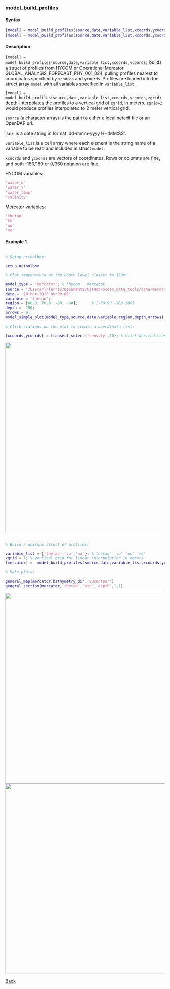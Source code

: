 ### model_build_profiles

#### Syntax

```Matlab
[model] = model_build_profiles(source,date,variable_list,xcoords,ycoords)
[model] = model_build_profiles(source,date,variable_list,xcoords,ycoords,zgrid)
```
#### Description

``[model] = model_build_profiles(source,date,variable_list,xcoords,ycoords)`` builds a struct of profiles from HYCOM or Operational Mercator GLOBAL_ANALYSIS_FORECAST_PHY_001_024, pulling profiles nearest to coordinates specified by ``xcoords`` and ``ycoords``. Profiles are loaded into the struct array ``model`` with all variables specified in ``variable_list``.

``[model] = model_build_profiles(source,date,variable_list,xcoords,ycoords,zgrid)`` depth-interpolates the profiles to a vertical grid of ``zgrid``, in meters. ``zgrid=2`` would produce profiles interpolated to 2 meter vertical grid.

``source`` (a character array) is the path to either a local netcdf file or an OpenDAP url.

``date`` is a date string in format 'dd-mmm-yyyy HH:MM:SS'. 

``variable_list`` is a cell array where each element is the string name of a variable to be read and included in struct ``model``.

``xcoords`` and ``ycoords`` are vectors of coordinates. Rows or columns are fine, and both -180/180 or 0/360 notation are fine.

HYCOM variables: 
```Matlab
'water_u' 
'water_v' 
'water_temp' 
'salinity' 
```
Mercator variables: 
```Matlab
'thetao' 
'so' 
'uo' 
'vo' 
```
                     
#### Example 1


```Matlab

% Setup nctoolbox: 

setup_nctoolbox

% Plot temperature at the depth level closest to 150m:

model_type = 'mercator'; % 'hycom' 'mercator'
source = '/Users/lnferris/Documents/GitHub/ocean_data_tools/data/mercator/global-analysis-forecast-phy-001-024_1593408360353.nc'; 
date = '18-Mar-2020 00:00:00';   
variable = 'thetao'; 
region = [60.0, 70.0 ,-80, -60];      % [-90 90 -180 180]
depth = -150;                
arrows = 0;  
model_simple_plot(model_type,source,date,variable,region,depth,arrows)

% Click stations on the plot to create a coordinate list:

[xcoords,ycoords] = transect_select('densify',10); % click desired transect on the figure, densify selection by 10x 

```
<img src="https://user-images.githubusercontent.com/24570061/88411026-3c1c3180-cda5-11ea-81d3-d3b656315464.png" width="600">

```Matlab

% Build a uniform struct of profiles:

variable_list = {'thetao','so','uo'}; % thetao' 'so' 'uo' 'vo'
zgrid = 1; % vertical grid for linear interpolation in meters
[mercator] =  model_build_profiles(source,date,variable_list,xcoords,ycoords,zgrid); % zgrid optional, no interpolation if unspecified

% Make plots:

general_map(mercator,bathymetry_dir,'2Dcontour')
general_section(mercator,'thetao','stn','depth',1,1)

```
<img src="https://user-images.githubusercontent.com/24570061/88411140-6b32a300-cda5-11ea-922e-48bf06df90b3.png" width="600">
<img src="https://user-images.githubusercontent.com/24570061/88411172-7685ce80-cda5-11ea-9ae9-0989c763bef9.png" width="600">

[Back](https://github.com/lnferris/ocean_data_tools#building-uniform-structs-from-data-sources-1)

